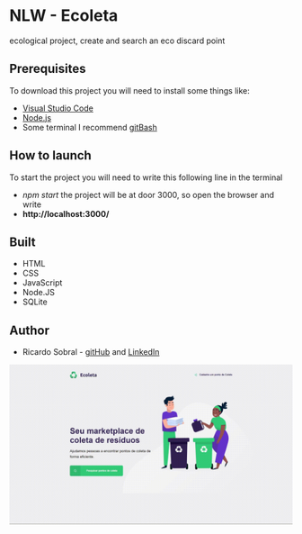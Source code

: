 # NLW - Ecoleta
 ecological project, create and search an eco discard point

## Prerequisites
To download this project you will need to install some things like:
* [Visual Studio Code](https://code.visualstudio.com/download)
* [Node.js](https://nodejs.org/en/)
* Some terminal I recommend [gitBash](https://gitforwindows.org/)

## How to launch
To start the project you will need to write this following line in the terminal
* *npm start*
the project will be at door 3000, so open the browser and write 
* **http://localhost:3000/**

## Built
* HTML 
* CSS 
* JavaScript
* Node.JS
* SQLite

## Author
* Ricardo Sobral - [gitHub](https://github.com/RicardoSobral-7) and [LinkedIn](https://www.linkedin.com/in/ricardo-sobral-b8978613a/)

![nlw gif](https://github.com/RicardoSobral-7/NLW---Ecoleta/blob/master/nlw.gif)

